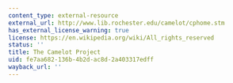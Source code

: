 ```yaml
---
content_type: external-resource
external_url: http://www.lib.rochester.edu/camelot/cphome.stm
has_external_license_warning: true
license: https://en.wikipedia.org/wiki/All_rights_reserved
status: ''
title: The Camelot Project
uid: fe7aa682-136b-4b2d-ac8d-2a403317edff
wayback_url: ''
---
```

